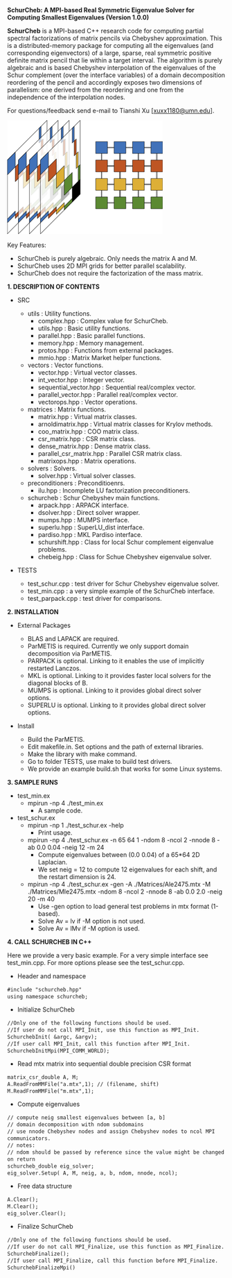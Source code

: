 **SchurCheb: A MPI-based Real Symmetric Eigenvalue Solver for Computing Smallest Eigenvalues (Version 1.0.0)**

**SchurCheb** is a MPI-based C++ research code for computing partial spectral factorizations of matrix pencils via Chebyshev approximation.
This is a distributed-memory package for computing all the eigenvalues (and corresponding eigenvectors) of a large, sparse, real symmetric
positive definite matrix pencil that lie within a target interval.
The algorithm is purely algebraic and is based Chebyshev interpolation of the eigenvalues of the Schur
complement (over the interface variables) of a domain decomposition reordering 
of the pencil and accordingly exposes two dimensions of parallelism: one
derived from the reordering and one from the independence of the interpolation nodes.

For questions/feedback send e-mail to Tianshi Xu [xuxx1180@umn.edu]. 

![SchurCheb](Schurcheb.png)

Key Features:
 - SchurCheb is purely algebraic. Only needs the matrix A and M.
 - SchurCheb uses 2D MPI grids for better parallel scalability.
 - SchurCheb does not require the factorization of the mass matrix.

**1. DESCRIPTION OF CONTENTS**

 * SRC
    - utils                             : Utility functions.
       - complex.hpp                    : Complex value for SchurCheb.
       - utils.hpp                      : Basic utility functions.
       - parallel.hpp                   : Basic parallel functions.
       - memory.hpp                     : Memory management.
       - protos.hpp                     : Functions from external packages.
       - mmio.hpp                       : Matrix Market helper functions.
    - vectors                           : Vector functions.
       - vector.hpp                     : Virtual vector classes.
       - int_vector.hpp                 : Integer vector.
       - sequential_vector.hpp          : Sequential real/complex vector.
       - parallel_vector.hpp            : Parallel real/complex vector.
       - vectorops.hpp                  : Vector operations.
    - matrices                          : Matrix functions.
       - matrix.hpp                     : Virtual matrix classes.
       - arnoldimatrix.hpp              : Virtual matrix classes for Krylov methods.
       - coo_matrix.hpp                 : COO matrix class.
       - csr_matrix.hpp                 : CSR matrix class.
       - dense_matrix.hpp               : Dense matrix class.
       - parallel_csr_matrix.hpp        : Parallel CSR matrix class.
       - matrixops.hpp                  : Matrix operations.
    - solvers                           : Solvers.
       - solver.hpp                     : Virtual solver classes.
    - preconditioners                   : Preconditioenrs.
       - ilu.hpp                        : Incomplete LU factorization preconditioners.
    - schurcheb                         : Schur Chebyshev main functions.
       - arpack.hpp                     : ARPACK interface.
       - dsolver.hpp                    : Direct solver wrapper.
       - mumps.hpp                      : MUMPS interface.
       - superlu.hpp                    : SuperLU_dist interface.
       - pardiso.hpp                    : MKL Pardiso interface.
       - schurshift.hpp                 : Class for local Schur complement eigenvalue problems.
       - chebeig.hpp                    : Class for Schue Chebyshev eigenvalue solver.

 * TESTS
    - test_schur.cpp                    : test driver for Schur Chebyshev eigenvalue solver.
    - test_min.cpp                      : a very simple example of the SchurCheb interface.
    - test_parpack.cpp                  : test driver for comparisons.


**2. INSTALLATION**

 * External Packages
    - BLAS and LAPACK are required.
    - ParMETIS is required. Currently we only support domain decomposition via ParMETIS.
    - PARPACK is optional. Linking to it enables the use of implicitly restarted Lanczos.
    - MKL is optional. Linking to it provides faster local solvers for the diagonal blocks of B.
    - MUMPS is optional. Linking to it provides global direct solver options.
    - SUPERLU is optional. Linking to it provides global direct solver options.

 * Install
    - Build the ParMETIS.
    - Edit makefile.in. Set options and the path of external libraries.
    - Make the library with make command.
    - Go to folder TESTS, use make to build test drivers.
    - We provide an example build.sh that works for some Linux systems.

**3. SAMPLE RUNS**
 * test_min.ex
    - mpirun -np 4 ./test_min.ex
       - A sample code.
 * test_schur.ex
    - mpirun -np 1 ./test_schur.ex -help
       - Print usage.
    - mpirun -np 4 ./test_schur.ex -n 65 64 1 -ndom 8 -ncol 2 -nnode 8 -ab 0.0 0.04 -neig 12 -m 24
       - Compute eigenvalues between (0.0 0.04) of a 65*64 2D Laplacian. 
       - We set neig = 12 to compute 12 eigenvalues for each shift, and the restart dimension is 24.
    - mpirun -np 4 ./test_schur.ex -gen -A ./Matrices/Ale2475.mtx -M ./Matrices/Mle2475.mtx -ndom 8 -ncol 2 -nnode 8 -ab 0.0 2.0 -neig 20 -m 40
       - Use -gen option to load general test problems in mtx format (1-based).
       - Solve Av = lv if -M option is not used.
       - Solve Av = lMv if -M option is used.

**4. CALL SCHURCHEB IN C++**

Here we provide a very basic example.
For a very simple interface see test_min.cpp.
For more options please see the test_schur.cpp.

 - Header and namespace 
```
#include "schurcheb.hpp"
using namespace schurcheb;
```

 - Initialize SchurCheb
```
//Only one of the following functions should be used.
//If user do not call MPI_Init, use this function as MPI_Init.
SchurchebInit( &argc, &argv);
//If user call MPI_Init, call this function after MPI_Init.
SchurchebInitMpi(MPI_COMM_WORLD);
```

 - Read mtx matrix into sequential double precision CSR format
```
matrix_csr_double A, M;
A.ReadFromMMFile("a.mtx",1); // (filename, shift)
M.ReadFromMMFile("m.mtx",1);
```

 - Compute eigenvalues
```
// compute neig smallest eigenvalues between [a, b]
// domain decomposition with ndom subdomains
// use nnode Chebyshev nodes and assign Chebyshev nodes to ncol MPI communicators.
// notes:
// ndom should be passed by reference since the value might be changed on return
schurcheb_double eig_solver;
eig_solver.Setup( A, M, neig, a, b, ndom, nnode, ncol);
```

 - Free data structure
```
A.Clear();
M.Clear();
eig_solver.Clear();
```

 - Finalize SchurCheb
```
//Only one of the following functions should be used.
//If user do not call MPI_Finalize, use this function as MPI_Finalize.
SchurchebFinalize();
//If user call MPI_Finalize, call this function before MPI_Finalize.
SchurchebFinalizeMpi()
```
